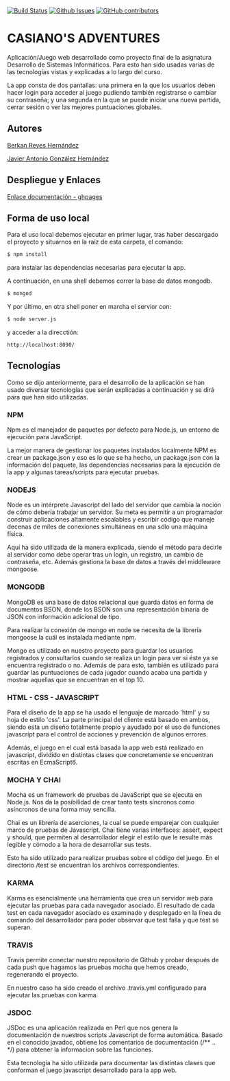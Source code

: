 [![Build Status](https://travis-ci.com/ULL-ESIT-DSI-1617/proyecto-dsi-berkan-javier-35l1-1.svg?token=zsg7W1SNzKPhkVpKaLTH&branch=master)](https://travis-ci.com/ULL-ESIT-DSI-1617/proyecto-dsi-berkan-javier-35l1-1)
[![Github Issues](http://img.shields.io/github/issues/ULL-ESIT-DSI-1617/proyecto-dsi-berkan-javier-35l1-1.svg)](https://github.com/ULL-ESIT-DSI-1617/proyecto-dsi-berkan-javier-35l1-1/issues)
[![GitHub contributors](https://img.shields.io/github/contributors/ULL-ESIT-DSI-1617/proyecto-dsi-berkan-javier-35l1-1.svg?style=flat-square/cdnjs.svg)](https://github.com/ULL-ESIT-DSI-1617/proyecto-dsi-berkan-javier-35l1-1/graphs/contributors)

# CASIANO'S ADVENTURES

Aplicación/Juego web desarrollado como proyecto final de la asignatura Desarrollo de Sistemas Informáticos. Para esto han sido usadas varias de las tecnologías vistas y explicadas a lo largo del curso.

La app consta de dos pantallas: una primera en la que los usuarios deben hacer login para acceder al juego pudiendo también registrarse o cambiar su contraseña; y una segunda en la que se puede iniciar una nueva partida, cerrar sesión o ver las mejores puntuaciones globales.

## Autores
[Berkan Reyes Hernández](https://berkanrhdz.github.io)

[Javier Antonio González Hernández](https://javiergonher.github.io/)

## Despliegue y Enlaces
[Enlace documentación - ghpages](https://ull-esit-dsi-1617.github.io/proyecto-dsi-berkan-javier-35l1-1/)

## Forma de uso local
Para el uso local debemos ejecutar en primer lugar, tras haber descargado el proyecto y situarnos en la raíz de esta carpeta, el comando:
```bash
$ npm install
```
para instalar las dependencias necesarias para ejecutar la app.

A continuación, en una shell debemos correr la base de datos mongodb.

```bash
$ mongod
```

Y por último, en otra shell poner en marcha el servior con:

```bash
$ node server.js
```
y acceder a la direcctión:

```
http://localhost:8090/
```

## Tecnologías
Como se dijo anteriormente, para el desarrollo de la aplicación se han usado diversar tecnologías que serán explicadas a continuación y se dirá para que han sido utilizadas. 

### NPM 
Npm es el manejador de paquetes por defecto para Node.js, un entorno de ejecución para JavaScript.

La mejor manera de gestionar los paquetes instalados localmente NPM es crear un package.json y eso es lo que se ha hecho, un package.json con la información del paquete, las dependencias necesarias para la ejecución de la app y algunas tareas/scripts para ejecutar pruebas.

### NODEJS
Node es un intérprete Javascript del lado del servidor que cambia la noción de cómo debería trabajar un servidor. Su meta es permitir a un programador construir aplicaciones altamente escalables y escribir código que maneje decenas de miles de conexiones simultáneas en una sólo una máquina física.

Aquí ha sido utilizada de la manera explicada, siendo el método para decirle al servidor como debe operar tras un login, un registro, un cambio de contraseña, etc. Además gestiona la base de datos a través del middleware mongoose.

### MONGODB
MongoDB es una base de datos relacional que guarda datos en forma de documentos BSON, donde los BSON son una representación binaria de JSON con información adicional de tipo. 

Para realizar la conexión de mongo en node se necesita de la librería mongoose la cuál es instalada mediante npm.

Mongo es utilizado en nuestro proyecto para guardar los usuarios registrados y consultarlos cuando se realiza un login para ver si éste ya se encuentra registrado o no. Además de para esto, también es utilizado para guardar las puntuaciones de cada jugador cuando acaba una partida y mostrar aquellas que se encuentran en el top 10.

### HTML - CSS - JAVASCRIPT
Para el diseño de la app se ha usado el lenguaje de marcado 'html' y su hoja de estilo 'css'. La parte principal del cliente está basado en ambos, siendo esta un diseño totalmente propio y ayudado por el uso de funciones javascript para el control de acciones y prevención de algunos errores.

Además, el juego en el cual está basada la app web está realizado en javascript, dividido en distintas clases que concretamente se encuentran escritas en EcmaScript6. 

### MOCHA Y CHAI
Mocha es un framework de pruebas de JavaScript que se ejecuta en Node.js. Nos da la posibilidad de crear tanto tests síncronos como asíncronos de una forma muy sencilla. 

Chai es un librería de aserciones, la cual se puede emparejar con cualquier marco de pruebas de Javascript. Chai tiene varias interfaces: assert, expect y should, que permiten al desarrollador elegir el estilo que le resulte más legible y cómodo a la hora de desarrollar sus tests.

Esto ha sido utilizado para realizar pruebas sobre el código del juego. En el directorio /test se encuentran los archivos correspondientes.

### KARMA
Karma es esencialmente una herramienta que crea un servidor web para ejecutar las pruebas para cada navegador asociado. El resultado de cada test en cada navegador asociado es examinado y desplegado en la línea de comando del desarrollador para poder observar que test falla y que test se superan.

### TRAVIS
Travis permite conectar nuestro repositorio de Github y probar después de cada push que hagamos las pruebas mocha que hemos creado, regenerando el proyecto.

En nuestro caso ha sido creado el archivo .travis.yml configurado para ejecutar las pruebas con karma.

### JSDOC
JSDoc es una aplicación realizada en Perl que nos genera la documentación de nuestros scripts Javascript de forma automática. Basado en el conocido javadoc, obtiene los comentarios de documentación (/** .. */) para obtener la informacion sobre las funciones.

Esta tecnología ha sido utilizada para documentar las distintas clases que conforman el juego javascript desarrollado para la app web.

